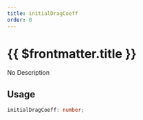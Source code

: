```yaml
---
title: initialDragCoeff
order: 0
---
```


# {{ $frontmatter.title }}

No Description

## Usage

```ts
initialDragCoeff: number;
```
